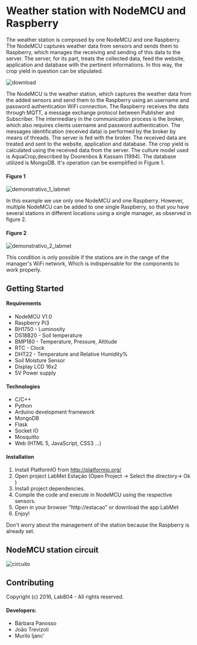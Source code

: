  # Weather station with NodeMCU and Raspberry

The weather station is composed by one NodeMCU and one Raspberry. The NodeMCU captures weather data from sensors and sends them to Raspberry, which manages the receiving and sending of this data to the server. The server, for its part, treats the collected data, feed the website, application and database with the pertinent informations. In this way, the crop yield in question can be stipulated.

![download](https://cloud.githubusercontent.com/assets/22622042/19200013/2f33d736-8c9d-11e6-9320-64f6caaec629.png)

The NodeMCU is the weather station, which captures the weather data from the added sensors and send them to the Raspberry using an username and password authentication WiFi connection. The Raspberry receives the data through MQTT, a message exchange protocol between Publisher and Subscriber. The intermediary in the communication process is the broker, which also requires clients username and password authentication. The messages identification (received data) is performed by the broker by means of threads. The server is fed with the broker. The received data are treated and sent to the website, application and database. The crop yield is calculated using the received data from the server. The culture model used is AquaCrop,described by Doorenbos & Kassam (1994). The database utilized is MongoDB. It's operation can be exemplified in Figure 1.

#### Figure 1
![demonstrativo_1_labmet](https://cloud.githubusercontent.com/assets/22622042/19085103/771c335a-8a3f-11e6-8490-23a1b3c566d1.png)


In this example we use only one NodeMCU and one Raspberry. However, multiple NodeMCU can be added to one single Raspberry, so that you have several stations in different locations using a single manager, as observed in figure 2.


#### Figure 2
![demonstrativo_2_labmet](https://cloud.githubusercontent.com/assets/22622042/19085120/902669d8-8a3f-11e6-85ad-532257b41262.png)

This condition is only possible if the stations are in the range of the manager's WiFi network, Which is indispensable for the components to work properly.

## Getting Started
#### Requirements
* NodeMCU V1.0
* Raspberry Pi3
* BH1750 - Luminosity
* DS18B20 - Soil temperature
* BMP180 - Temperature, Pressure, Altitude
* RTC - Clock
* DHT22 - Temperature and Relative Humidity%
* Soil Moisture Sensor
* Display LCD 16x2
* 5V Power supply

#### Technologies
* C/C++
* Python
* Arduino development framework
* MongoDB
* Flask
* Socket IO
* Mosquitto
* Web (HTML 5, JavaScript, CSS3 ...)

#### Installation
1. Install PlatformIO from http://platformio.org/
2. Open project LabMet Estação (Open Project -> Select the directory-> Ok )
3. Install project dependencies.
4. Compile the code and execute in NodeMCU using the respective sensors.
5. Open in your browser “http://estacao” or download the app LabMet
6. Enjoy!

Don't worry about the management of the station because the Raspberry is already set.

## NodeMCU station circuit

![circuito](https://cloud.githubusercontent.com/assets/22622042/19238248/07d708c0-8ed7-11e6-868e-79b457f4d2d6.png)

## Contributing

Copyright (c) 2016, Lab804 - All rights reserved.

#### Developers:

- Bárbara Panosso
- João Trevizoli
- Murilo Ijanc'
